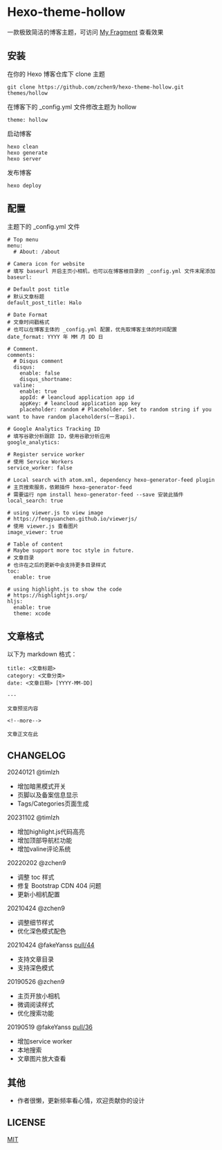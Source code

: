 # Hexo-theme-hollow

一款极致简洁的博客主题，可访问 [My Fragment](https://www.chen9.info/fragment/) 查看效果

## 安装

在你的 Hexo 博客仓库下 clone 主题
```
git clone https://github.com/zchen9/hexo-theme-hollow.git themes/hollow
```
在博客下的 _config.yml 文件修改主题为 hollow
```
theme: hollow
```
启动博客
```
hexo clean
hexo generate
hexo server
```
发布博客
```
hexo deploy
```
## 配置

主题下的 _config.yml 文件

```
# Top menu
menu:
  # About: /about

# Camera icon for website
# 填写 baseurl 开启主页小相机，也可以在博客根目录的 _config.yml 文件末尾添加
baseurl:

# Default post title
# 默认文章标题
default_post_title: Halo

# Date Format
# 文章时间戳格式
# 也可以在博客主体的 _config.yml 配置，优先取博客主体的时间配置
date_format: YYYY 年 MM 月 DD 日

# Comment.
comments:
  # Disqus comment
  disqus:
    enable: false
    disqus_shortname:
  valine:
    enable: true
    appId: # leancloud application app id
    appKey: # leancloud application app key
    placeholder: random # Placeholder. Set to random string if you want to have random placeholders(一言api). 

# Google Analytics Tracking ID
# 填写谷歌分析跟踪 ID，使用谷歌分析应用
google_analytics:

# Register service worker
# 使用 Service Workers
service_worker: false

# Local search with atom.xml, dependency hexo-generator-feed plugin
# 主页搜索服务，依赖插件 hexo-generator-feed
# 需要运行 npm install hexo-generator-feed --save 安装此插件
local_search: true

# using viewer.js to view image
# https://fengyuanchen.github.io/viewerjs/
# 使用 viewer.js 查看图片
image_viewer: true

# Table of content
# Maybe support more toc style in future.
# 文章目录
# 也许在之后的更新中会支持更多目录样式
toc:
  enable: true

# using highlight.js to show the code
# https://highlightjs.org/
hljs:
  enable: true
  theme: xcode
```

## 文章格式

以下为 markdown 格式：

```
title: <文章标题>
category: <文章分类>
date: <文章日期> [YYYY-MM-DD]

---

文章预览内容

<!--more-->

文章正文在此

```

## CHANGELOG

20240121 @timlzh
- 增加暗黑模式开关
- 页脚以及备案信息显示
- Tags/Categories页面生成

20231102 @timlzh
- 增加highlight.js代码高亮
- 增加顶部导航栏功能
- 增加valine评论系统

20220202 @zchen9
- 调整 toc 样式
- 修复 Bootstrap CDN 404 问题
- 更新小相机配置

20210424 @zchen9
- 调整细节样式
- 优化深色模式配色

20210424 @fakeYanss [pull/44](https://github.com/zchen9/hexo-theme-hollow/pull/44)
- 支持文章目录
- 支持深色模式

20190526 @zchen9
- 主页开放小相机
- 微调阅读样式
- 优化搜索功能

20190519 @fakeYanss [pull/36](https://github.com/zchen9/hexo-theme-hollow/pull/36)
- 增加service worker
- 本地搜索
- 文章图片放大查看

## 其他

- 作者很懒，更新频率看心情，欢迎贡献你的设计

## LICENSE

[MIT](https://github.com/zchen9/hexo-theme-hollow/blob/master/LICENSE)
